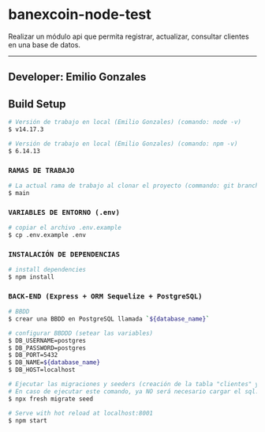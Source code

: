 # banexcoin-node-test
Realizar un módulo api que permita registrar, actualizar, consultar clientes en una base
de datos.

---
## Developer: Emilio Gonzales
## Build Setup
```bash
# Versión de trabajo en local (Emilio Gonzales) (comando: node -v)
$ v14.17.3

# Versión de trabajo en local (Emilio Gonzales) (comando: npm -v)
$ 6.14.13
```

### `RAMAS DE TRABAJO`
```bash
# La actual rama de trabajo al clonar el proyecto (commando: git branch)
$ main
```

### `VARIABLES DE ENTORNO (.env)`
```bash
# copiar el archivo .env.example
$ cp .env.example .env
```

### `INSTALACIÓN DE DEPENDENCIAS`
```bash
# install dependencies
$ npm install
```

### `BACK-END (Express + ORM Sequelize + PostgreSQL)`
```bash
# BBDD
$ crear una BBDD en PostgreSQL llamada `${database_name}`

# configurar BBDDD (setear las variables)
$ DB_USERNAME=postgres
$ DB_PASSWORD=postgres
$ DB_PORT=5432
$ DB_NAME=${database_name}
$ DB_HOST=localhost

# Ejecutar las migraciones y seeders (creación de la tabla "clientes" y generación de data falsa)
# En caso de ejecutar este comando, ya NO será necesario cargar el sql.
$ npx fresh migrate seed

# Serve with hot reload at localhost:8001
$ npm start
```